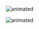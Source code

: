 <p align="center">
  <img src="https://im4.ezgif.com/tmp/ezgif-4-de2d487094.gif" alt="animated"/>
</p>
<p align="center">
  <img src="https://badge.mediaplus.ma/binary/smounafi" alt="animated"/>
</p>
